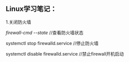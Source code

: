 ## **Linux学习笔记：**

1.关闭防火墙

*firewall*-*cmd* --*state* //查看防火墙状态

systemctl stop firewalld.service //停止防火墙

systemctl disable firewalld.service //禁止firewall开机启动
